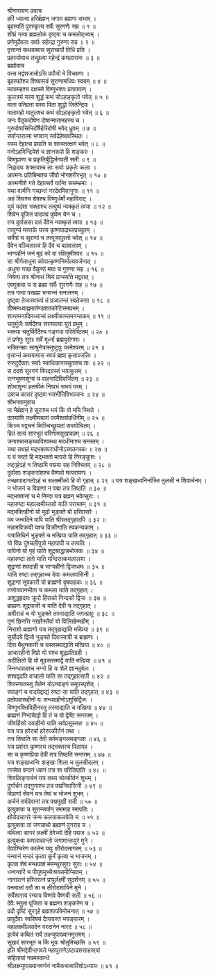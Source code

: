 श्रीनारायण उवाच  
हरिं ध्यात्वा हरिर्ब्रह्मन् जगाम ब्रह्मणः सभाम् ।  
बृहस्पतिं पुरस्कृत्य सर्वैः सुरगणैः सह ॥ १ ॥  
शीघ्रं गत्वा ब्रह्मलोकं दृष्ट्वा च कमलोद्भवम् ।  
प्रणेमुर्देवताः सर्वाः सहेन्द्रा गुरुणा सह ॥ २ ॥  
वृत्तान्तं कथयामास सुराचार्यो विधिं प्रति ।  
प्रहस्योवाच तच्छ्रुत्वा महेन्द्रं कमलासनः ॥ ३ ॥  
ब्रह्मोवाच  
वत्स मद्वंशजातोऽसि प्रपौत्रो मे विचक्षणः ।  
बृहस्पतेश्च शिष्यस्त्वं सुराणामधिपः स्वयम् ॥ ४ ॥  
मातामहश्च दक्षस्ते विष्णुभक्तः प्रतापवान् ।  
कुलत्रयं यस्य शुद्धं कथं सोऽहङ्कृतो भवेत् ॥ ५ ॥  
माता पतिव्रता यस्य पिता शुद्धो जितेन्द्रियः ।  
मातामहो मातुलश्च कथं सोऽहङ्‌कृतो भवेत् ॥ ६ ॥  
जनः पैतृकदोषेण दोषान्मातामहस्य च ।  
गुरुदोषात्त्रिभिर्दोषैर्हरिदोषी भवेद्‌ ध्रुवम् ॥ ७ ॥  
सर्वान्तरात्मा भगवान् सर्वदेहेष्ववस्थितः ।  
यस्य देहात्स प्रयाति स शवस्तत्क्षणं भवेत् ॥ ८ ॥  
मनोऽहमिन्द्रियेशं च ज्ञानरूपो हि शङ्‌करः ।  
विष्णुप्राणा च प्रकृतिर्बुद्धिर्भगवती सती ॥ ९ ॥  
निद्रादयः शक्तयश्च ताः सर्वाः प्रकृतेः कलाः ।  
आत्मनः प्रतिबिम्बश्च जीवो भोगशरीरभृत् ॥ १० ॥  
आत्मनीशे गते देहात्सर्वे यान्ति ससम्भ्रमाः ।  
यथा वर्त्मनि गच्छन्तं नरदेवमिवानुगाः ॥ ११ ॥  
अहं शिवश्च शेषश्च विष्णुर्धर्मो महाविराट् ।  
यूयं यदंशा भक्ताश्च तत्पुष्पं न्यक्कृतं त्वया ॥ १२ ॥  
शिवेन पूजितं पादपद्मं पुष्पेण येन च ।  
तत्र दुर्वाससा दत्तं दैवेन न्यक्कृतं त्वया ॥ १३ ॥  
तत्पुण्यं मस्तके यस्य कृष्णपादाब्जप्रच्युतम् ।  
सर्वेषां च सुराणां च तत्पूजापुरतो भवेत् ॥ १४ ॥  
दैवेन वञ्चितस्त्वं हि दैवं च बलवत्तरम् ।  
भाग्यहीनं जनं मूढं को वा रक्षितुमीश्वरः ॥ १५ ॥  
सा श्रीर्गताधुना कोपात्कृष्णनिर्माल्यवर्जनात् ।  
अधुना गच्छ वैकुण्ठं मया च गुरुणा सह ॥ १६ ॥  
निषेव्य तत्र श्रीनाथं श्रियं प्राप्स्यति मद्वरात् ।  
एवमुक्त्वा च स ब्रह्मा सर्वैः सुरगणैः सह ॥ १७ ॥  
तत्र गत्वा परब्रह्म भगवन्तं सनातनम् ।  
दृष्ट्वा तेजःस्वरूपं तं प्रज्वलन्तं स्वतेजसा ॥ १८ ॥  
ग्रीष्ममध्याह्नमार्तण्डशतकोटिसमप्रभम् ।  
शान्तमनादिमध्यान्तं लक्ष्यीकान्तमनन्तकम् ॥ १९ ॥  
चतुर्भुजैः पार्षदैश्च सरस्वत्या युतं प्रभुम् ।  
भक्त्या चतुर्भिर्वेदैश्च गङ्‌गया परिवेष्टितम् ॥ २० ॥  
तं प्रणेमुः सुराः सर्वे मूर्ध्ना ब्रह्मपुरोगमाः ।  
भक्तिनम्राः साश्रुनेत्रास्तुष्टुवुः परमेश्वरम् ॥ २१ ॥  
वृत्तान्तं कथयामास स्वयं ब्रह्मा कृताञ्जलिः ।  
रुरुदुर्देवताः सर्वाः स्वाधिकाराच्चुताश्च ताः ॥ २२ ॥  
स ददर्श सुरगणं विपद्‌ग्रस्तं भयाकुलम् ।  
रत्नभूषणशून्यं च वाहनादिविवर्जितम् ॥ २३ ॥  
शोभाशून्यं हतश्रीकं निष्प्रभं सभयं परम् ।  
उवाच कातरं दृष्ट्वा भयभीतिविभञ्जनः ॥ २४ ॥  
श्रीभगवानुवाच  
मा भैर्ब्रह्मन् हे सुराश्च भयं किं वो मयि स्थिते ।  
दास्यामि लक्ष्मीमचलां परमैश्वर्यवर्धिनीम् ॥ २५ ॥  
किञ्च मद्वचनं किञ्चिच्छ्रूयतां समयोचितम् ।  
हितं सत्यं सारभूतं परिणामसुखावहम् ॥ २६ ॥  
जनाश्चासङ्ख्यविश्वस्था मदधीनाश्च सन्ततम् ।  
यथा तथाहं मद्भक्तपराधीनोऽस्वतन्त्रकः ॥ २७ ॥  
यं यं रुष्टो हि मद्भक्तो मत्परो हि निरङ्‌कुशः ।  
तद्‌गृहेऽहं न तिष्ठामि पद्मया सह निश्चितम् ॥ २८ ॥  
दुर्वासाः शङ्‌करांशश्च वैष्णवो मत्परायणः ।  
तच्छापादागतोऽहं च सलक्ष्मीको हि वो गृहात् ॥ २९ ॥
यत्र शङ्‌खध्वनिर्नास्ति तुलसी न शिवार्चनम् ।  
न भोजनं च विप्राणां न पद्मा तत्र तिष्ठति ॥ ३० ॥  
मद्भक्तानां च मे निन्दा यत्र ब्रह्मन् भवेत्सुराः ।  
महारुष्टा महालक्ष्मीस्ततो याति पराभवम् ॥ ३१ ॥  
मद्भक्तिहीनो यो मूढो भुङ्क्ते यो हरिवासरे ।  
मम जन्मदिने वापि याति श्रीस्तद्‌गृहादपि ॥ ३२ ॥  
मन्नामविक्रयी यश्च विक्रीणाति स्वकन्यकाम् ।  
यत्रातिथिर्न भुङ्‌क्ते च मत्प्रिया याति तद्‌गृहात् ॥ ३३ ॥  
यो विप्रः पुंश्चलीपुत्रो महापापी च तत्पतिः ।  
पापिनो यो गृहं याति शूद्रश्राद्धान्नभोजकः ॥ ३४ ॥  
महारुष्टा ततो याति मन्दिरात्कमलालया ।  
शूद्राणां शवदाही च भाग्यहीनो द्विजाधमः ॥ ३५ ॥  
याति रुष्टा तद्‌गृहाच्च देवाः कमलवासिनी ।  
शूद्राणां सूपकारी यो ब्राह्मणो वृषवाहकः ॥ ३६ ॥  
तत्तोयपानभीता च कमला याति तद्‌गृहात् ।  
अशुद्धहृदयः क्रूरो हिंसको निन्दको द्विजः ॥ ३७ ॥  
ब्राह्मणः शूद्रयाजी च याति देवी च तद्‌गृहात् ।  
अवीरान्नं च यो भुङ्‌क्ते तस्माद्याति जगत्प्रसूः ॥ ३८ ॥  
तृणं छिनत्ति नखरैस्तैर्वा यो विलिखेन्महीम् ।  
निराशो ब्राह्मणो यत्र तद्‌गृहाद्याति मत्प्रिया ॥ ३९ ॥  
सूर्योदये द्विजो भुङ्‌क्ते दिवास्वापी च ब्राह्मणः ।  
दिवा मैथुनकारी च यस्तस्माद्याति मत्प्रिया ॥ ४० ॥  
आचारहीनो विप्रो यो यश्च शूद्रप्रतिग्रही ।  
अदीक्षितो हि यो मूढस्तस्माद्वै याति मत्प्रिया ॥ ४१ ॥  
स्निग्धपादश्च नग्नो हि यः शेते ज्ञानदुर्बलः ।  
शश्वद्वदति वाचालो याति सा तद्‌गृहात्सती ॥ ४२ ॥  
शिरस्नातस्तु तैलेन योऽन्याङ्‌गं समुपस्पृशेत् ।  
स्वाङ्‌गं च वादयेद्वाद्यं रुष्टा सा याति तद्‌गृहात् ॥ ४३ ॥  
व्रतोपवासहीनो यः सन्ध्याहीनोऽशुचिर्द्विजः ।  
विष्णुभक्तिविहीनस्तु तस्माद्याति च मत्प्रिया ॥ ४४ ॥  
ब्राह्मणं निन्दयेद्यो हि तं च यो द्वेष्टि सन्ततम् ।  
जीवहिंस्रो दयाहीनो याति सर्वप्रसूस्ततः ॥ ४५ ॥  
यत्र यत्र हरेरर्चा हरेरुत्कीर्तनं तथा ।  
तत्र तिष्ठति सा देवी सर्वमङ्‌गलमङ्‌गला ॥ ४६ ॥  
यत्र प्रशंसा कृष्णस्य तद्भक्तस्य पितामह ।  
सा च कृष्णप्रिया देवी तत्र तिष्ठति सन्ततम् ॥ ४७ ॥  
यत्र शङ्‌खध्वनिः शङ्‌खः शिला च तुलसीदलम् ।  
तत्सेवा वन्दनं ध्यानं तत्र सा परितिष्ठति ॥ ४८ ॥  
शिवलिङ्‌गार्चनं यत्र तस्य चोत्कीर्तनं शुभम् ।  
दुर्गार्चनं तद्‌गुणाश्च तत्र पद्मनिवासिनी ॥ ४९ ॥  
विप्राणां सेवनं यत्र तेषां च भोजनं शुभम् ।  
अर्चनं सर्वदेवानां तत्र पद्ममुखी सती ॥ ५० ॥  
इत्युक्त्वा च सुरान्सर्वान् रमामाह रमापतिः ।  
क्षीरोदसागरे जन्म कलयाकलयेति च ॥ ५१ ॥  
इत्युक्त्वा तां जगन्नाथो ब्रह्माणं पुनराह च ।  
मथित्वा सागरं लक्ष्मीं देवेभ्यो देहि पद्मज ॥ ५२ ॥  
इत्युक्त्वा कमलाकान्तो जगामान्तःपुरं मुने ।  
देवाश्चिरेण कालेन ययुः क्षीरोदसागरम् ॥ ५३ ॥  
मन्थानं मन्दरं कृत्वा कूर्मं कृत्वा च भाजनम् ।  
कृत्वा शेषं मन्थपाशं ममन्थुरसुराः सुराः ॥ ५४ ॥  
धन्वन्तरिं च पीयूषमुच्चैःश्रवसमीप्सितम् ।  
नानारत्नं हस्तिरत्नं प्रापुर्लक्ष्मीं सुदर्शनम् ॥ ५५ ॥  
वनमालां ददौ सा च क्षीरोदशायिने मुने ।  
सर्वेश्वराय रम्याय विष्णवे वैष्णवी सती ॥ ५६ ॥  
देवैः स्तुता पूजिता च ब्रह्मणा शङ्‌करेण च ।  
ददौ दृष्टिं सुरगृहे ब्रह्मशापविमोचनात् ॥ ५७ ॥  
प्रापुर्देवाः स्वविषयं दैत्यग्रस्तं भयङ्‌करम् ।  
महालक्ष्मीप्रसादेन वरदानेन नारद ॥ ५८ ॥  
इत्येवं कथितं सर्वं लक्ष्म्युपाख्यानमुत्तमम् ।  
सुखदं सारभूतं च किं भूयः श्रोतुमिच्छसि ॥ ५९ ॥  
इति श्रीमद्देवीभागवते महापुराणेऽष्टादशसाहस्र्यां  
संहितायां नवमस्कन्धे  
श्रीलक्ष्म्युपाख्यानवर्णनं नामैकचत्वारिंशोऽध्यायः ॥ ४१ ॥

